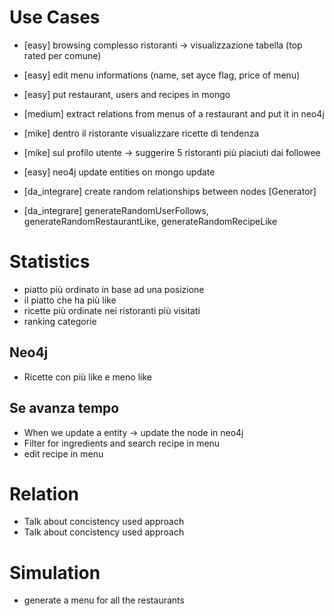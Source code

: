 # Use Cases

- [easy] browsing complesso ristoranti -> visualizzazione tabella (top rated per comune)
- [easy] edit menu informations (name, set ayce flag, price of menu)
- [easy] put restaurant, users and recipes in mongo

- [medium] extract relations from menus of a restaurant and put it in neo4j
- [mike] dentro il ristorante visualizzare ricette di tendenza
- [mike] sul profilo utente -> suggerire 5 ristoranti più piaciuti dai followee
- [easy] neo4j update entities on mongo update

- [da_integrare] create random relationships between nodes [Generator]
- [da_integrare] generateRandomUserFollows, generateRandomRestaurantLike, generateRandomRecipeLike

# Statistics

- piatto più ordinato in base ad una posizione
- il piatto che ha più like
- ricette più ordinate nei ristoranti più visitati
- ranking categorie

## Neo4j

- Ricette con più like e meno like

## Se avanza tempo

- When we update a entity -> update the node in neo4j
- Filter for ingredients and search recipe in menu
- edit recipe in menu

# Relation

- Talk about concistency used approach
- Talk about concistency used approach

# Simulation

- generate a menu for all the restaurants
